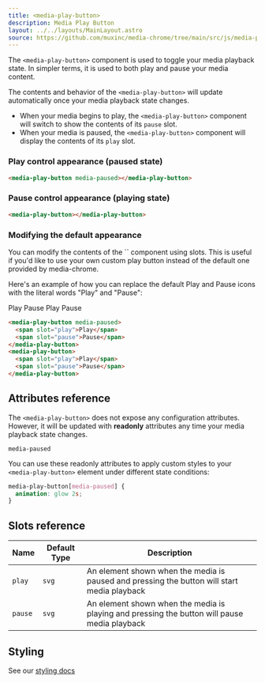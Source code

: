 ```yaml
---
title: <media-play-button>
description: Media Play Button
layout: ../../layouts/MainLayout.astro
source: https://github.com/muxinc/media-chrome/tree/main/src/js/media-play-button.js
---
```


The `<media-play-button>` component is used to toggle your media playback state. In simpler terms, it is used to both play and pause your media content.

The contents and behavior of the `<media-play-button>` will update automatically once your media playback state changes.
  - When your media begins to play, the `<media-play-button>` component will switch to show the contents of its `pause` slot.
  - When your media is paused, the `<media-play-button>` component will display the contents of its `play` slot.

<h3>Play control appearance (paused state)</h3>

<media-play-button media-paused></media-play-button>

```html
<media-play-button media-paused></media-play-button>
```

<h3>Pause control appearance (playing state)</h3>

<media-play-button></media-play-button>

```html
<media-play-button></media-play-button>
```

<h3>Modifying the default appearance</h3>
You can modify the contents of the `<media-play-button>` component using slots. This is useful if you'd like to use your own custom play button instead of the default one provided by media-chrome.

Here's an example of how you can replace the default Play and Pause icons with the literal words "Play" and "Pause":

<media-play-button media-paused>
  <span slot="play">Play</span>
  <span slot="pause">Pause</span>
</media-play-button>
<media-play-button>
  <span slot="play">Play</span>
  <span slot="pause">Pause</span>
</media-play-button>

```html
<media-play-button media-paused>
  <span slot="play">Play</span>
  <span slot="pause">Pause</span>
</media-play-button>
<media-play-button>
  <span slot="play">Play</span>
  <span slot="pause">Pause</span>
</media-play-button>
```

## Attributes reference
The `<media-play-button>` does not expose any configuration attributes. However, it will be updated with **readonly** attributes any time your media playback state changes. 

`media-paused`

You can use these readonly attributes to apply custom styles to your `<media-play-button>` element under different state conditions:

```css
media-play-button[media-paused] {
  animation: glow 2s;
}
```

## Slots reference

| Name    | Default Type | Description                                                                                  |
| ------- | ------------ | -------------------------------------------------------------------------------------------- |
| `play`  | `svg`        | An element shown when the media is paused and pressing the button will start media playback  |
| `pause` | `svg`        | An element shown when the media is playing and pressing the button will pause media playback |


## Styling

See our [styling docs](./styling#Buttons)
